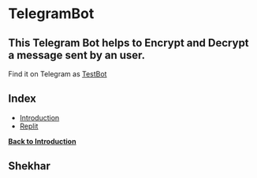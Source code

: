 # TelegramBot
## This Telegram Bot helps to Encrypt and Decrypt a message sent by an user.
Find it on Telegram as [TestBot](http://t.me/Testbot225_bot)
## Index

* [Introduction](#introduction)
* [Replit](#replit)

**[ Back to Introduction](#introduction)**
## Shekhar
